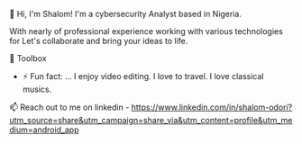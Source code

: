 👋 Hi, I'm Shalom!
I'm a cybersecurity Analyst based in Nigeria.

With nearly  of professional experience working with various technologies for 
Let's collaborate and bring your ideas to life.

🔧 Toolbox





- ⚡ Fun fact: ...
I enjoy video editing.
I love to travel.
I love classical musics.

📫 Reach out to me on
linkedin - 
https://www.linkedin.com/in/shalom-odori?utm_source=share&utm_campaign=share_via&utm_content=profile&utm_medium=android_app





<!---
Shalom96/Shalom96 is a ✨ special ✨ repository because its `README.md` (this file) appears on your GitHub profile.
You can click the Preview link to take a look at your changes.
--->
